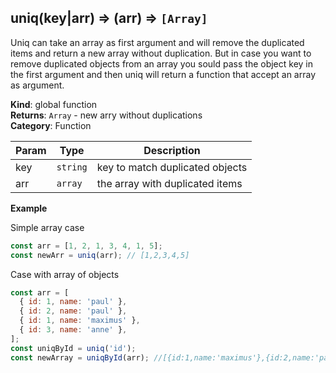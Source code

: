 <a name="uniq"></a>

## uniq(key|arr) ⇒ (arr) ⇒ <code>[Array]</code>

Uniq can take an array as first argument and will remove the duplicated items and return a new array without duplication. But in case you want to remove duplicated objects from an array you sould pass the object key in the first argument and then uniq will return a function that accept an array as argument.

**Kind**: global function\
**Returns**: <code>Array</code> - new arry without duplications\
**Category**: Function

| Param | Type                | Description                     |
| ----- | ------------------- | ------------------------------- |
| key   | <code>string</code> | key to match duplicated objects |
| arr   | <code>array</code>  | the array with duplicated items |

**Example**

Simple array case

```js
const arr = [1, 2, 1, 3, 4, 1, 5];
const newArr = uniq(arr); // [1,2,3,4,5]
```

Case with array of objects

```js
const arr = [
  { id: 1, name: 'paul' },
  { id: 2, name: 'paul' },
  { id: 1, name: 'maximus' },
  { id: 3, name: 'anne' },
];
const uniqById = uniq('id');
const newArray = uniqById(arr); //[{id:1,name:'maximus'},{id:2,name:'paul'}{id:3,name:'anne'}]
```
